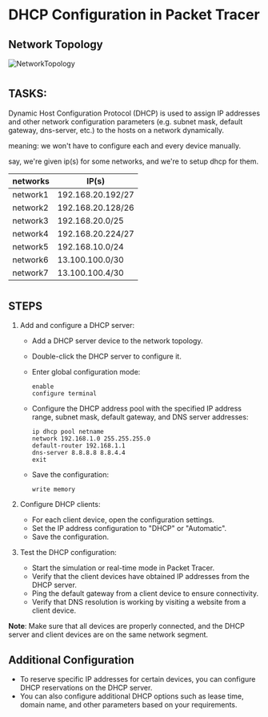 # DHCP Configuration in Packet Tracer

## Network Topology
![NetworkTopology](snapshots/network_topology.png)

#
## **TASKS:**
Dynamic Host Configuration Protocol (DHCP) is used
to  assign IP addresses and other network configuration 
parameters (e.g. subnet mask, default gateway, dns-server, etc.) to the hosts 
on a network dynamically. 

meaning: we won't have to configure each and every device manually.


say, we're given ip(s) for some networks, and we're to setup dhcp for them.


| networks |        IP(s)      
| -------- | ------------------
| network1 | 192.168.20.192/27 
| network2 | 192.168.20.128/26 
| network3 | 192.168.20.0/25   
| network4 | 192.168.20.224/27 
| network5 | 192.168.10.0/24   
| network6 | 13.100.100.0/30   
| network7 | 13.100.100.4/30   



#
## **STEPS**

1. Add and configure a DHCP server:
   - Add a DHCP server device to the network topology.
   - Double-click the DHCP server to configure it.
   - Enter global configuration mode:

     ```
     enable
     configure terminal
     ```

   - Configure the DHCP address pool with the specified IP address range, subnet mask, default gateway, and DNS server addresses:

     ```
     ip dhcp pool netname
     network 192.168.1.0 255.255.255.0
     default-router 192.168.1.1
     dns-server 8.8.8.8 8.8.4.4
     exit
     ```

   - Save the configuration:

     ```
     write memory
     ```

2. Configure DHCP clients:
   - For each client device, open the configuration settings.
   - Set the IP address configuration to "DHCP" or "Automatic".
   - Save the configuration.

3. Test the DHCP configuration:
   - Start the simulation or real-time mode in Packet Tracer.
   - Verify that the client devices have obtained IP addresses from the DHCP server.
   - Ping the default gateway from a client device to ensure connectivity.
   - Verify that DNS resolution is working by visiting a website from a client device.

**Note**: Make sure that all devices are properly connected, and the DHCP server and client devices are on the same network segment.

## Additional Configuration

- To reserve specific IP addresses for certain devices, you can configure DHCP reservations on the DHCP server.
- You can also configure additional DHCP options such as lease time, domain name, and other parameters based on your requirements.

